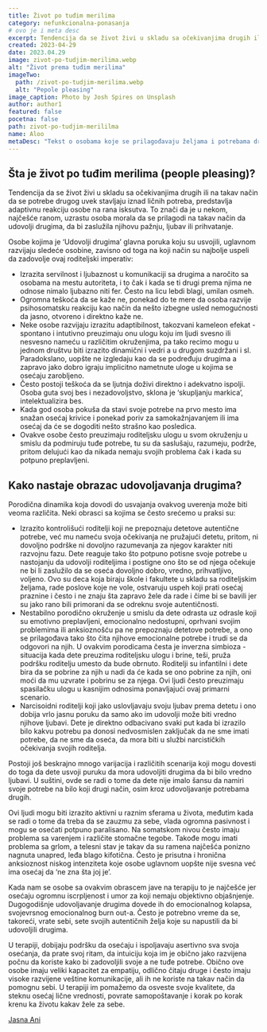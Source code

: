 ```yaml
---
title: Život po tuđim merilima
category: nefunkcionalna-ponasanja
# ovo je i meta desc
excerpt: Tendencija da se život živi u skladu sa očekivanjima drugih ili na takav način da se potrebe drugog uvek stavljaju iznad ličnih potreba...
created: 2023-04-29
date: 2023.04.29
image: zivot-po-tudjim-merilima.webp
alt: "Život prema tuđim merilima"
imageTwo:
  path: /zivot-po-tudjim-merilima.webp
  alt: "Pepole pleasing"
image_caption: Photo by Josh Spires on Unsplash
author: author1
featured: false
pocetna: false
path: zivot-po-tudjim-merililma
name: Aloo
metaDesc: "Tekst o osobama koje se prilagođavaju željama i potrebama drugih ljudi. Kako nastaje taj model ponašanja i šta je to što ga pokreće i karakteriše? Kako se odreći takvog ponašanja i razmišljanja?"
---
```

## Šta je život po tuđim merilima (people pleasing)?

Tendencija da se život živi u skladu sa očekivanjima drugih ili na takav način da se potrebe drugog uvek stavljaju iznad ličnih potreba, predstavlja adaptivnu reakciju osobe na rana isksutva. To znači da je u nekom, najčešće ranom, uzrastu osoba morala da se prilagodi na takav način da udovolji drugima, da bi zaslužila njihovu pažnju, ljubav ili prihvatanje. 

Osobe kojima je ‘Udovolji drugima’ glavna poruka koju su usvojili, uglavnom razvijaju sledeće osobine, zavisno od toga na koji način su najbolje uspeli da zadovolje ovaj roditeljski imperativ:

- Izrazita servilnost i ljubaznost u komunikaciji sa drugima a naročito sa osobama na mestu autoriteta, i to čak i kada se ti drugi prema njima ne odnose nimalo ljubazno niti fer. Često na licu lebdi blagi, umilan osmeh. 
- Ogromna teškoća da se kaže ne, ponekad do te mere da osoba razvije psihosomatsku reakciju kao način da nešto izbegne usled nemogućnosti da jasno, otvoreno i direktno kaže ne. 
- Neke osobe razvijaju izrazitu adaptibilnost, takozvani kameleon efekat - spontano i intutivno preuzimaju onu ulogu koju im ljudi svesno ili nesvesno nameću u različitim okruženjima, pa tako recimo mogu u jednom društvu biti izrazito dinamični i vedri a u drugom suzdržani i sl. Paradokslano, uopšte ne izgledaju kao da se podređuju drugima a zapravo jako dobro igraju implicitno nametnute uloge u kojima se osećaju zarobljeno. 
- Često postoji teškoća da se ljutnja doživi direktno i adekvatno ispolji. Osoba guta svoj bes i nezadovoljstvo, sklona je ‘skupljanju markica’, intelektualizira bes.
- Kada god osoba pokuša da stavi svoje potrebe na prvo mesto ima snažan osećaj krivice i ponekad poriv za samokažnjavanjem ili ima osećaj da će se dogoditi nešto strašno kao posledica.
- Ovakve osobe često preuzimaju roditeljsku ulogu u svom okruženju u smislu da podmiruju tuđe potrebe, tu su da saslušaju, razumeju, podrže, pritom delujući kao da nikada nemaju svojih problema čak i kada su potpuno preplavljeni.

## Kako nastaje obrazac udovoljavanja drugima?

Porodična dinamika koja dovodi do usvajanja ovakvog uverenja može biti veoma različita. Neki obrasci sa kojima se često srećemo u praksi su:

- Izrazito kontrolišući roditelji koji ne prepoznaju detetove autentične potrebe, već mu nameću svoja očekivanja ne pružajući detetu, pritom, ni dovoljno podrške ni dovoljno razumevanja za njegov karakter niti razvojnu fazu. Dete reaguje tako što potpuno potisne svoje potrebe u nastojanju da udovolji roditeljima i postigne ono što se od njega očekuje ne bi li zaslužilo da se oseća dovoljno dobro, vredno, prihvatljivo, voljeno. Ovo su deca koja biraju škole i fakultete u skladu sa roditeljskim željama, rade poslove koje ne vole, ostvaruju uspeh koji prati osećaj praznine i često i ne znaju šta zapravo žele da rade i čime bi se bavili jer su jako rano bili primorani da se odreknu svoje autentičnosti. 
- Nestabilno porodično okruženje u smislu da dete odrasta uz odrasle koji su emotivno preplavljeni, emocionalno nedostupni, oprhvani svojim problemima ili anksioznošću pa ne prepoznaju detetove potrebe, a ono se prilagođava tako što čita njihove emocionalne potrebe i trudi se da odgovori na njih. U ovakvim porodicama česta je inverzna simbioza - situacija kada dete preuzima roditeljsku ulogu i brine, teši, pruža podršku roditelju umesto da bude obrnuto. Roditelji su infantilni i dete bira da se pobrine za njih u nadi da će kada se ono pobrine za njih, oni moći da mu uzvrate i pobrinu se za njega. Ovi ljudi često preuzimaju spasilačku ulogu u kasnijim odnosima ponavljajući ovaj primarni scenario. 
- Narcisoidni roditelji koji jako uslovljavaju svoju ljubav prema detetu i ono dobija vrlo jasnu poruku da samo ako im udovolji može biti vredno njihove ljubavi. Dete je direktno odbacivano svaki put kada bi izrazilo bilo kakvu potrebu pa donosi nedvosmislen zaključak da ne sme imati potrebe, da ne sme da oseća, da mora biti u službi narcističkih očekivanja svojih roditelja. 

Postoji još beskrajno mnogo varijacija i različitih scenarija koji mogu dovesti do toga da dete usvoji puruku da mora udovoljiti drugima da bi bilo vredno ljubavi. U suštini, ovde se radi o tome da dete nije imalo šansu da namiri svoje potrebe na bilo koji drugi način, osim kroz udovoljavanje potrebama drugih. 

Ovi ljudi mogu biti izrazito aktivni u raznim sferama u života, međutim kada se radi o tome da treba da se zauzmu za sebe, vlada ogromna pasivnost i mogu se osećati potpuno paralisano. Na somatskom nivou često imaju problema sa varenjem i različite stomačne tegobe. Takođe mogu imati problema sa grlom, a telesni stav je takav da su ramena najčešća ponizno nagnuta unapred, leđa blago kifotična. Često je prisutna i hronična anksioznost niskog intenziteta koje osobe uglavnom uopšte nije svesna već ima osećaj da ‘ne zna šta joj je’. 

Kada nam se osobe sa ovakvim obrascem jave na terapiju to je najčešće jer osećaju ogromnu iscrpljenost i umor za koji nemaju objektivno objašnjenje. Dugogodišnje udovoljavanje drugima dovede ih do emocionalnog kolapsa, svojevrsnog emocionalnog burn out-a. Često je potrebno vreme da se, takoreći, vrate sebi, sete svojih autentičnih želja koje su napustili da bi udovoljili drugima. 

U terapiji, dobijaju podršku da osećaju i ispoljavaju asertivno sva svoja osećanja, da prate svoj ritam, da intuiciju koja im je obično jako razvijena počnu da koriste kako bi zadovoljili svoje a ne tuđe potrebe. Obično ove osobe imaju veliki kapacitet za empatiju, odlično čitaju druge i često imaju visoke razvijene veštine komunikacije, ali ih ne koriste na takav način da pomognu sebi. U terapiji im pomažemo da osveste svoje kvalitete, da steknu osećaj lične vrednosti, povrate samopoštavanje i korak po korak krenu ka životu kakav žele za sebe. 

[Jasna Ani](https://www.linkedin.com/in/jasna-ani-25670a90/)




